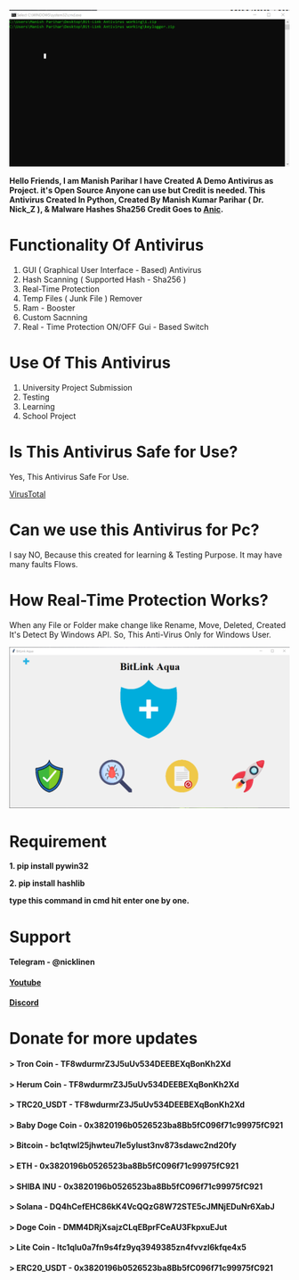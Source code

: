 ![AV View](/res/sample0.png)



**Hello Friends, I am Manish Parihar I have Created A Demo Antivirus as Project. it's Open Source Anyone can use but Credit is needed.
This Antivirus Created In Python, Created By Manish Kumar Parihar ( Dr. Nick_Z ), & Malware Hashes Sha256 Credit Goes to [Anic](https://github.com/anic17).**






# Functionality Of Antivirus

1. GUI ( Graphical User Interface - Based) Antivirus
2. Hash Scanning ( Supported Hash - Sha256 )
3. Real-Time Protection
4. Temp Files ( Junk File ) Remover
5. Ram - Booster
6. Custom Sacnning
7. Real - Time Protection ON/OFF Gui - Based Switch


# Use Of This Antivirus

1. University Project Submission
2. Testing
3. Learning
4. School Project


# Is This Antivirus Safe for Use?

Yes, This Antivirus Safe For Use.

[VirusTotal](https://www.virustotal.com/gui/file/983c685cbab45e1786a16fdef97a763e9b1fea28e124e80babcb33dee3e4e2b3?nocache=1)


# Can we use this Antivirus for Pc?

I say NO, Because this created for learning & Testing Purpose. It may have many faults Flows.

# How Real-Time Protection Works?

When any File or Folder make change like Rename, Move, Deleted, Created It's Detect By Windows API. So, This Anti-Virus Only for Windows User.


![Real-Time Protection Demo](/res/sample1.png)


# Requirement

**1. pip install pywin32**

**2. pip install hashlib**

**type this command in cmd hit enter one by one.**


# Support

#### Telegram - @nicklinen
#### [Youtube](https://www.youtube.com/channel/UC4uQJ3oa3ehxi4cHrBeMcDA)
#### [Discord](https://discord.link/ProgramDream)

# Donate for more updates

#### > Tron Coin - **TF8wdurmrZ3J5uUv534DEEBEXqBonKh2Xd**
#### > Herum Coin - **TF8wdurmrZ3J5uUv534DEEBEXqBonKh2Xd**
#### > TRC20_USDT - **TF8wdurmrZ3J5uUv534DEEBEXqBonKh2Xd**
#### > Baby Doge Coin - **0x3820196b0526523ba8Bb5fC096f71c99975fC921**
#### > Bitcoin - **bc1qtwl25jhwteu7le5ylust3nv873sdawc2nd20fy**
#### > ETH - **0x3820196b0526523ba8Bb5fC096f71c99975fC921**
#### > SHIBA INU - **0x3820196b0526523ba8Bb5fC096f71c99975fC921**
#### > Solana - **DQ4hCefEHC86kK4VcQQzG8W72STE5cJMNjEDuNr6XabJ**
#### > Doge Coin - **DMM4DRjXsajzCLqEBprFCeAU3FkpxuEJut**
#### > Lite Coin - **ltc1qlu0a7fn9s4fz9yq3949385zn4fvvzl6kfqe4x5**
#### > ERC20_USDT - **0x3820196b0526523ba8Bb5fC096f71c99975fC921**
